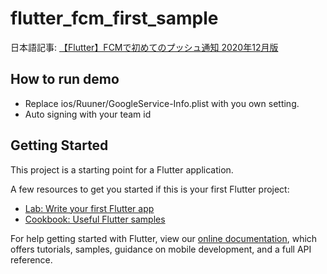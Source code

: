 # flutter_fcm_first_sample

日本語記事: [【Flutter】FCMで初めてのプッシュ通知 2020年12月版](https://qiita.com/yana1316/private/9bd3806efc9cbdddcba9)


## How to run demo
 - Replace ios/Ruuner/GoogleService-Info.plist with you own setting.
 - Auto signing with your team id

## Getting Started

This project is a starting point for a Flutter application.

A few resources to get you started if this is your first Flutter project:

- [Lab: Write your first Flutter app](https://flutter.io/docs/get-started/codelab)
- [Cookbook: Useful Flutter samples](https://flutter.io/docs/cookbook)

For help getting started with Flutter, view our
[online documentation](https://flutter.io/docs), which offers tutorials,
samples, guidance on mobile development, and a full API reference.